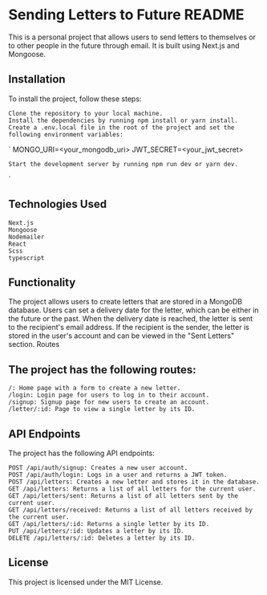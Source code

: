 # Sending Letters to Future README

This is a personal project that allows users to send letters to themselves or to other people in the future through email. It is built using Next.js and Mongoose.
## Installation

To install the project, follow these steps:

    Clone the repository to your local machine.
    Install the dependencies by running npm install or yarn install.
    Create a .env.local file in the root of the project and set the following environment variables:

`
MONGO_URI=<your_mongodb_uri>
JWT_SECRET=<your_jwt_secret>

    Start the development server by running npm run dev or yarn dev.

`

## Technologies Used

    Next.js
    Mongoose
    Nodemailer
    React
    Scss
    typescript
    
## Functionality

The project allows users to create letters that are stored in a MongoDB database. Users can set a delivery date for the letter, which can be either in the future or the past. When the delivery date is reached, the letter is sent to the recipient's email address. If the recipient is the sender, the letter is stored in the user's account and can be viewed in the "Sent Letters" section.
Routes

## The project has the following routes:

    /: Home page with a form to create a new letter.
    /login: Login page for users to log in to their account.
    /signup: Signup page for new users to create an account.
    /letter/:id: Page to view a single letter by its ID.

## API Endpoints

The project has the following API endpoints:

    POST /api/auth/signup: Creates a new user account.
    POST /api/auth/login: Logs in a user and returns a JWT token.
    POST /api/letters: Creates a new letter and stores it in the database.
    GET /api/letters: Returns a list of all letters for the current user.
    GET /api/letters/sent: Returns a list of all letters sent by the current user.
    GET /api/letters/received: Returns a list of all letters received by the current user.
    GET /api/letters/:id: Returns a single letter by its ID.
    PUT /api/letters/:id: Updates a letter by its ID.
    DELETE /api/letters/:id: Deletes a letter by its ID.

## License

This project is licensed under the MIT License.
